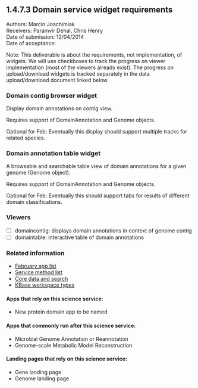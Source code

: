 1.4.7.3 Domain service widget requirements
------------------------------------------------------------------------------

Authors: Marcin Joachimiak  
Receivers: Paramvir Dehal, Chris Henry  
Date of submission: 12/04/2014  
Date of acceptance:  

Note: This deliverable is about the requirements, not implementation,
of widgets. We will use checkboxes to track the progress on viewer
implementation (most of the viewers already exist). The progress on
upload/download widgets is tracked separately in the data
upload/download document linked below.

### Domain contig browser widget

Display domain annotations on contig view.

Requires support of DomainAnnotation and Genome objects.

Optional for Feb: Eventually this display should support multiple
tracks for related species.

### Domain annotation table widget

A browsable and searchable table view of domain annotations for a
given genome (Genome object).

Requires support of DomainAnnotation and Genome objects.

Optional for Feb: Eventually this should support tabs for
results of different domain classifications.

### Viewers

- [ ] domaincontig: displays domain annotations in context of genome contig
- [ ] domaintable: interactive table of domain annotations

### Related information

- [February app list](https://docs.google.com/spreadsheets/d/1jIyMrAnG1GJP6i0qgFmah9cM51BpcpvC-SAmPaJArM4/edit#gid=0)
- [Service method list](https://docs.google.com/spreadsheets/d/1XeYR-ZFsldHVB7I8yPkP-aGPlzXqY7cU1gTArRXZs78/edit?usp=sharing)
- [Core data and search](https://docs.google.com/spreadsheets/d/1auAfLVc1ogs6SBOIAqCp6GG8gUr19b-gW2VqSBAA7jo/edit#gid=940808100)
- [KBase workspace types](http://narrative.kbase.us/functional-site/#/spec/storage/0)

#### Apps that rely on this science service:

- New protein domain app to be named

#### Apps that commonly run after this science service:

- Microbial Genome Annotation or Reannotation
- Genome-scale Metabolic Model Reconstruction

#### Landing pages that rely on this science service:

- Gene landing page
- Genome landing page
